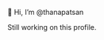 👋 Hi, I’m @thanapatsan

Still working on this profile.

<!---
thanapatsan/thanapatsan is a ✨ special ✨ repository because its `README.md` (this file) appears on your GitHub profile.
You can click the Preview link to take a look at your changes.
--->

